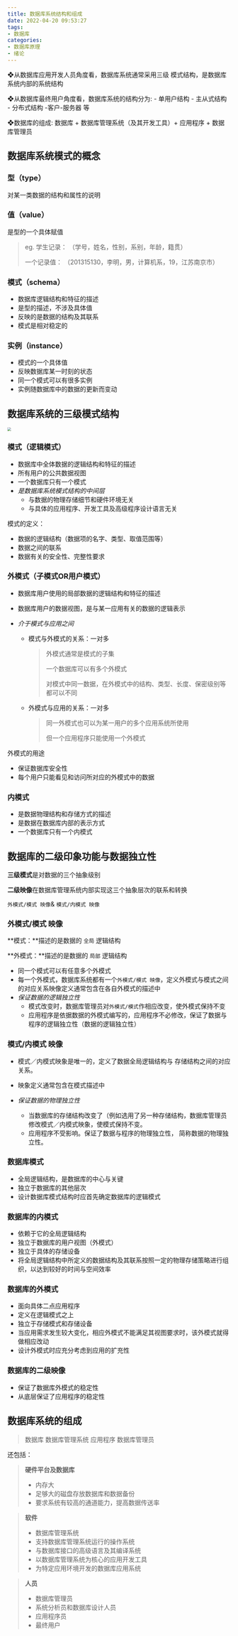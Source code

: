 ```yaml
---
title: 数据库系统结构和组成
date: 2022-04-20 09:53:27
tags:
- 数据库
categories:
- 数据库原理
- 绪论
---
```


❖从数据库应用开发人员角度看，数据库系统通常采用三级 模式结构，是数据库系统内部的系统结构

❖从数据库最终用户角度看，数据库系统的结构分为: - 单用户结构 - 主从式结构 - 分布式结构 -客户-服务器 等

❖数据库的组成: 数据库 + 数据库管理系统（及其开发工具）+ 应用程序 + 数据库管理员

<!--more-->

## 数据库系统模式的概念

### 型（type）
对某一类数据的结构和属性的说明

### 值（value）
是型的一个具体赋值

> eg.
> 学生记录：
> （学号，姓名，性别，系别，年龄，籍贯）
>
> 一个记录值：
> （201315130，李明，男，计算机系，19，江苏南京市）

### 模式（schema）

- 数据库逻辑结构和特征的描述
- 是型的描述，不涉及具体值
- 反映的是数据的结构及其联系
- 模式是相对稳定的

### 实例（instance）

- 模式的一个具体值
- 反映数据库某一时刻的状态
- 同一个模式可以有很多实例
- 实例随数据库中的数据的更新而变动

## 数据库系统的三级模式结构

<img src="三级模式.png" style="zoom:50%;" />

### 模式（逻辑模式）

- 数据库中全体数据的逻辑结构和特征的描述
- 所有用户的公共数据视图
- 一个数据库只有一个模式
- *是数据库系统模式结构的中间层*
  - 与数据的物理存储细节和硬件环境无关
  - 与具体的应用程序、开发工具及高级程序设计语言无关

模式的定义：

- 数据的逻辑结构（数据项的名字、类型、取值范围等）
- 数据之间的联系
- 数据有关的安全性、完整性要求

### 外模式（子模式OR用户模式）

- 数据库用户使用的局部数据的逻辑结构和特征的描述

- 数据库用户的数据视图，是与某一应用有关的数据的逻辑表示

- *介于模式与应用之间*

  - 模式与外模式的关系：一对多

    > 外模式通常是模式的子集
    >
    > 一个数据库可以有多个外模式
    >
    > 对模式中同一数据，在外模式中的结构、类型、长度、保密级别等都可以不同

  - 外模式与应用的关系：一对多

    >同一外模式也可以为某一用户的多个应用系统所使用
    >
    >但一个应用程序只能使用一个外模式

外模式的用途

- 保证数据库安全性
- 每个用户只能看见和访问所对应的外模式中的数据

### 内模式

- 是数据物理结构和存储方式的描述
- 是数据在数据库内部的表示方式
- 一个数据库只有一个内模式

## 数据库的二级印象功能与数据独立性

**三级模式**是对数据的三个抽象级别

**二级映像**在数据库管理系统内部实现这三个抽象层次的联系和转换

`外模式/模式 映像`& `模式/内模式 映像`

### 外模式/模式 映像

**模式：**描述的是数据的 `全局` 逻辑结构

**外模式：**描述的是数据的 `局部` 逻辑结构

- 同一个模式可以有任意多个外模式
- 每一个外模式，数据库系统都有一个`外模式/模式 映像`，定义外模式与模式之间的对应关系映像定义通常包含在各自外模式的描述中
- *保证数据的逻辑独立性*
  - 模式改变时，数据库管理员对`外模式/模式`作相应改变，使外模式保持不变
  - 应用程序是依据数据的外模式编写的，应用程序不必修改，保证了数据与程序的逻辑独立性（数据的逻辑独立性）

### 模式/内模式 映像

- 模式／内模式映象是唯一的，定义了数据全局逻辑结构与 存储结构之间的对应关系。

- 映象定义通常包含在模式描述中

- *保证数据的物理独立性*

  - 当数据库的存储结构改变了（例如选用了另一种存储结构，数据库管理员修改模式／内模式映象，使模式保持不变。
  - 应用程序不受影响。保证了数据与程序的物理独立性， 简称数据的物理独立性。


### 数据库模式

- 全局逻辑结构，是数据库的中心与关键
- 独立于数据库的其他层次
- 设计数据库模式结构时应首先确定数据库的逻辑模式

### 数据库的内模式

- 依赖于它的全局逻辑结构
- 独立于数据库的用户视图（外模式）
- 独立于具体的存储设备
- 将全局逻辑结构中所定义的数据结构及其联系按照一定的物理存储策略进行组织，以达到较好的时间与空间效率

### 数据库的外模式

- 面向具体二点应用程序
- 定义在逻辑模式之上
- 独立于存储模式和存储设备
- 当应用需求发生较大变化，相应外模式不能满足其视图要求时，该外模式就得做相应改动
- 设计外模式时应充分考虑到应用的扩充性

### 数据库的二级映像

- 保证了数据库外模式的稳定性
- 从底层保证了应用程序的稳定性

## 数据库系统的组成

>数据库
>数据库管理系统
>应用程序
>数据库管理员

还包括：

> **硬件平台及数据库**
>
>  - 内存大 
>  - 足够大的磁盘存放数据库和数据备份
>  - 要求系统有较高的通道能力，提高数据传送率


> **软件**
>
> - 数据库管理系统
> - 支持数据库管理系统运行的操作系统
> - 与数据库接口的高级语言及其编译系统
> - 以数据库管理系统为核心的应用开发工具
> - 为特定应用环境开发的数据库应用系统

> **人员**
>  - 数据库管理员
>  - 系统分析员和数据库设计人员
>  - 应用程序员
>  - 最终用户

  






